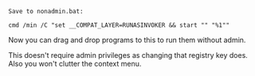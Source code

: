 `Save to nonadmin.bat:`

```cmd /min /C "set __COMPAT_LAYER=RUNASINVOKER && start "" "%1""```

Now you can drag and drop programs to this to run them without admin.

This doesn't require admin privileges as changing that registry key does. Also you won't clutter the context menu. 
